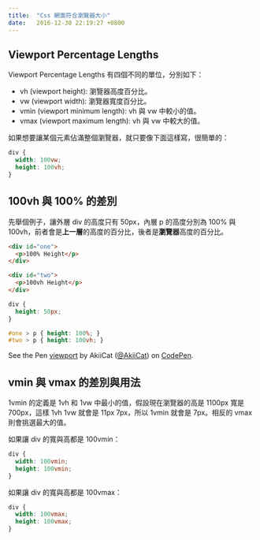 ```yaml
---
title:  "Css 網面符合瀏覽器大小"
date:   2016-12-30 22:19:27 +0800
---
```


## Viewport Percentage Lengths

Viewport Percentage Lengths 有四個不同的單位，分別如下：

- vh (viewport height): 瀏覽器高度百分比。
- vw (viewport width): 瀏覽器寬度百分比。
- vmin (viewport minimum length): vh 與 vw 中較小的值。
- vmax (viewport maximum length): vh 與 vw 中較大的值。

如果想要讓某個元素佔滿整個瀏覽器，就只要像下面這樣寫，很簡單的：

```css
div {
  width: 100vw;
  height: 100vh;
}
```

## 100vh 與 100% 的差別

先舉個例子，讓外層 div 的高度只有 50px，內層 p 的高度分別為 100% 與 100vh，前者會是**上一層**的高度的百分比，後者是**瀏覽器**高度的百分比。

<!--excerpt-->

```html
<div id="one">
  <p>100% Height</p>
</div>

<div id="two">
  <p>100vh Height</p>
</div>
```

```css
div {
  height: 50px;
}

#one > p { height: 100%; }
#two > p { height: 100vh; }
```

<p data-height="250" data-theme-id="0" data-slug-hash="ozKYVN" data-default-tab="result" data-user="AkiiCat" data-embed-version="2" data-pen-title="viewport" class="codepen">See the Pen <a href="http://codepen.io/AkiiCat/pen/ozKYVN/">viewport</a> by AkiiCat (<a href="http://codepen.io/AkiiCat">@AkiiCat</a>) on <a href="http://codepen.io">CodePen</a>.</p>
<script async src="https://production-assets.codepen.io/assets/embed/ei.js"></script>

## vmin 與 vmax 的差別與用法

1vmin 的定義是 1vh 和 1vw 中最小的值，假設現在瀏覽器的高是 1100px 寬是 700px，這樣 1vh 1vw 就會是 11px 7px，所以 1vmin 就會是 7px。相反的 vmax 則會挑選最大的值。

如果讓 div 的寬與高都是 100vmin：

```css
div {
  width: 100vmin;
  height: 100vmin;
}
```

<object data="{{ site.url }}/assets/images/css/fit_browser_vmin.svg" type="image/svg+xml"></object>

如果讓 div 的寬與高都是 100vmax：

```css
div {
  width: 100vmax;
  height: 100vmax;
}
```

<object data="{{ site.url }}/assets/images/css/fit_browser_vmax.svg" type="image/svg+xml"></object>
